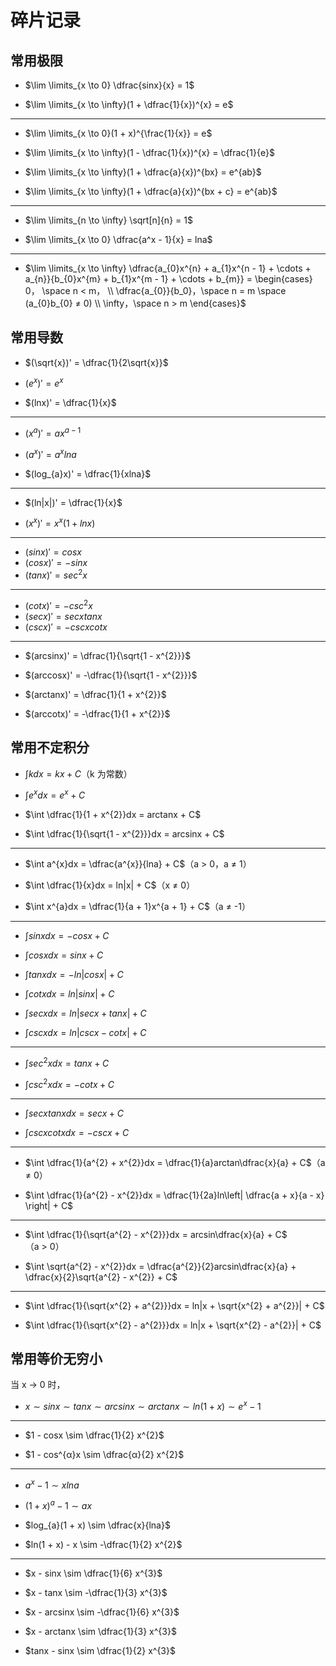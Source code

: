 # 碎片记录

## 常用极限

- $\lim \limits_{x \to 0} \dfrac{sinx}{x} = 1$

- $\lim \limits_{x \to \infty}(1 + \dfrac{1}{x})^{x} = e$

---

- $\lim \limits_{x \to 0}(1 + x)^{\frac{1}{x}} = e$

- $\lim \limits_{x \to \infty}(1 - \dfrac{1}{x})^{x} = \dfrac{1}{e}$

- $\lim \limits_{x \to \infty}(1 + \dfrac{a}{x})^{bx} = e^{ab}$

- $\lim \limits_{x \to \infty}(1 + \dfrac{a}{x})^{bx + c} = e^{ab}$

---

- $\lim \limits_{n \to \infty} \sqrt[n]{n} = 1$

- $\lim \limits_{x \to 0} \dfrac{a^x - 1}{x} = lna$

---

- $\lim \limits_{x \to \infty} \dfrac{a_{0}x^{n} + a_{1}x^{n - 1} + \cdots + a_{n}}{b_{0}x^{m} + b_{1}x^{m - 1} + \cdots + b_{m}} = \begin{cases} 0， \space n < m， \\ \dfrac{a_{0}}{b_0}，\space n = m \space (a_{0}b_{0} ≠ 0) \\ \infty，\space n > m \end{cases}$

## 常用导数

- $(\sqrt{x})' = \dfrac{1}{2\sqrt{x}}$

- $(e^{x})' = e^{x}$
- $(lnx)' = \dfrac{1}{x}$

---

- $(x^{a})' = ax^{a - 1}$
- $(a^{x})' = a^{x}lna$

- $(log_{a}x)' = \dfrac{1}{xlna}$

---

- $(ln|x|)' = \dfrac{1}{x}$

- $(x^{x})' = x^{x}(1 + lnx)$

---

- $(sinx)' = cosx$
- $(cosx)' = -sinx$
- $(tanx)' = sec^{2}x$

---

- $(cotx)' = -csc^{2}x$
- $(secx)' = secxtanx$
- $(cscx)' = -cscxcotx$

---

- $(arcsinx)' = \dfrac{1}{\sqrt{1 - x^{2}}}$
- $(arccosx)' = -\dfrac{1}{\sqrt{1 - x^{2}}}$

- $(arctanx)' = \dfrac{1}{1 + x^{2}}$
- $(arccotx)' = -\dfrac{1}{1 + x^{2}}$

## 常用不定积分

- $\int kdx = kx + C$（k 为常数）

- $\int e^{x}dx = e^{x} + C$

- $\int \dfrac{1}{1 + x^{2}}dx = arctanx + C$

- $\int \dfrac{1}{\sqrt{1 - x^{2}}}dx = arcsinx + C$

---

- $\int a^{x}dx = \dfrac{a^{x}}{lna} + C$（a > 0，a ≠ 1）

- $\int \dfrac{1}{x}dx = ln|x| + C$（x ≠ 0）

- $\int x^{a}dx = \dfrac{1}{a + 1}x^{a + 1} + C$（a ≠ -1）

---

- $\int sinxdx = -cosx + C$
- $\int cosxdx = sinx + C$
- $\int tanxdx = -ln|cosx| + C$

- $\int cotxdx = ln|sinx| + C$
- $\int secxdx = ln|secx + tanx| + C$
- $\int cscxdx = ln|cscx - cotx| + C$

---

- $\int sec^{2}xdx = tanx + C$

- $\int csc^{2}xdx = -cotx + C$

---

- $\int secxtanxdx = secx + C$

- $\int cscxcotxdx = -cscx + C$

---

- $\int \dfrac{1}{a^{2} + x^{2}}dx = \dfrac{1}{a}arctan\dfrac{x}{a} + C$（a ≠ 0）

- $\int \dfrac{1}{a^{2} - x^{2}}dx = \dfrac{1}{2a}ln\left| \dfrac{a + x}{a - x} \right| + C$

---

- $\int \dfrac{1}{\sqrt{a^{2} - x^{2}}}dx = arcsin\dfrac{x}{a} + C$（a > 0）

- $\int \sqrt{a^{2} - x^{2}}dx = \dfrac{a^{2}}{2}arcsin\dfrac{x}{a} + \dfrac{x}{2}\sqrt{a^{2} - x^{2}} + C$

---

- $\int \dfrac{1}{\sqrt{x^{2} + a^{2}}}dx = ln|x + \sqrt{x^{2} + a^{2}}| + C$

- $\int \dfrac{1}{\sqrt{x^{2} - a^{2}}}dx = ln|x + \sqrt{x^{2} - a^{2}}| + C$

## 常用等价无穷小

当 x → 0 时，

- $x \sim sinx \sim tanx \sim arcsinx \sim arctanx \sim ln(1 + x) \sim e^{x} - 1$ <Badge text="重点"/>

---

- $1 - cosx \sim \dfrac{1}{2} x^{2}$ <Badge text="重点"/>

- $1 - cos^{α}x \sim \dfrac{α}{2} x^{2}$

---

- $a^{x} - 1 \sim xlna$

- $(1 + x)^{a} - 1 \sim ax$ <Badge text="重点"/>

- $log_{a}(1 + x) \sim \dfrac{x}{lna}$

- $ln(1 + x) - x \sim -\dfrac{1}{2} x^{2}$

---

- $x - sinx \sim \dfrac{1}{6} x^{3}$

- $x - tanx \sim -\dfrac{1}{3} x^{3}$

- $x - arcsinx \sim -\dfrac{1}{6} x^{3}$

- $x - arctanx \sim \dfrac{1}{3} x^{3}$

- $tanx - sinx \sim \dfrac{1}{2} x^{3}$
